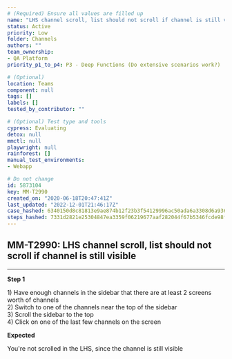 ```yaml
---
# (Required) Ensure all values are filled up
name: "LHS channel scroll, list should not scroll if channel is still visible"
status: Active
priority: Low
folder: Channels
authors: ""
team_ownership: 
- QA Platform
priority_p1_to_p4: P3 - Deep Functions (Do extensive scenarios work?)

# (Optional)
location: Teams
component: null
tags: []
labels: []
tested_by_contributor: ""

# (Optional) Test type and tools
cypress: Evaluating
detox: null
mmctl: null
playwright: null
rainforest: []
manual_test_environments: 
- Webapp

# Do not change
id: 5873104
key: MM-T2990
created_on: "2020-06-18T20:47:41Z"
last_updated: "2022-12-01T21:46:17Z"
case_hashed: 6340150d8c81813e9ae874b12f23b3f54129996ac50ada6a3308d6a936aec92b270ba2b9301c5ee976d89678ae19d600
steps_hashed: 7331d2821e25304847ea3359f06219677aaf282044f67b5346fcde98fb43a92e3b468fd655e76b5c9147b08b4678ff5e
---
```


<!-- (Auto-generated) Based on frontmatter's "key" and "name" -->

## MM-T2990: LHS channel scroll, list should not scroll if channel is still visible

---

**Step 1**

1\) Have enough channels in the sidebar that there are at least 2 screens worth of channels\
2\) Switch to one of the channels near the top of the sidebar\
3\) Scroll the sidebar to the top\
4\) Click on one of the last few channels on the screen

**Expected**

You're not scrolled in the LHS, since the channel is still visible
